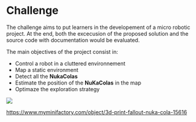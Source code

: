 # Challenge

The challenge aims to put learners in the developement of a micro robotic project.
At the end, both the excecusion of the proposed solution and the source code with documentation would be evaluated.

The main objectives of the project consist in:

- Control a robot in a cluttered environnement
- Map a static environment
- Detect all the **NukaColas**
- Estimate the position of the **NuKaColas** in the map
- Optimaze the exploration strategy

![](https://cdn.myminifactory.com/assets/object-assets/579fca2a374fc/images/720X720-7a4418213f3ce580bb21f641c36650bd5eb8cdb3.jpg)

<https://www.myminifactory.com/object/3d-print-fallout-nuka-cola-15616>
